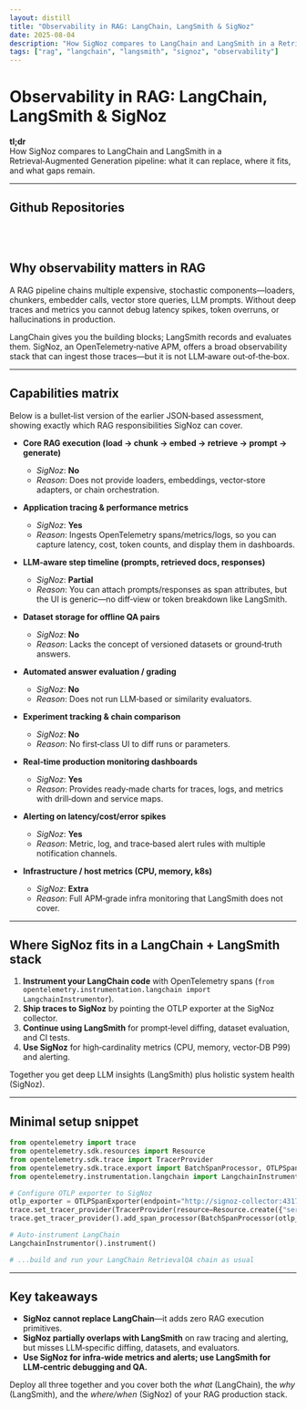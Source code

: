 ```yaml
---
layout: distill
title: "Observability in RAG: LangChain, LangSmith & SigNoz"
date: 2025-08-04
description: "How SigNoz compares to LangChain and LangSmith in a Retrieval‑Augmented Generation pipeline: what it can replace, where it fits, and what gaps remain."
tags: ["rag", "langchain", "langsmith", "signoz", "observability"]
---
```


<!-- filename: observability-in-rag-langchain-langsmith-signoz.md -->

# Observability in RAG: LangChain, LangSmith & SigNoz

**tl;dr**  
How SigNoz compares to LangChain and LangSmith in a Retrieval‑Augmented Generation pipeline: what it can replace, where it fits, and what gaps remain.

---

## Github Repositories

<div class="github-card" data-user="SigNoz" data-repo="signoz" data-width="400" data-theme="default"></div>
<script src="https://cdn.jsdelivr.net/github-cards/latest/widget.js"></script>
<br>
<div class="github-card" data-user="langchain-ai" data-repo="langchain" data-width="400" data-theme="default"></div>
<script src="https://cdn.jsdelivr.net/github-cards/latest/widget.js"></script>
<br>
<div class="github-card" data-user="langchain-ai" data-repo="langsmith-sdk" data-width="400" data-theme="default"></div>
<script src="https://cdn.jsdelivr.net/github-cards/latest/widget.js"></script>

## Why observability matters in RAG

A RAG pipeline chains multiple expensive, stochastic components—loaders, chunkers, embedder calls, vector store queries, LLM prompts. Without deep traces and metrics you cannot debug latency spikes, token overruns, or hallucinations in production.

LangChain gives you the building blocks; LangSmith records and evaluates them. SigNoz, an OpenTelemetry‑native APM, offers a broad observability stack that can ingest those traces—but it is not LLM‑aware out‑of‑the‑box.

---

## Capabilities matrix

Below is a bullet‑list version of the earlier JSON‑based assessment, showing exactly which RAG responsibilities SigNoz can cover.

- **Core RAG execution (load → chunk → embed → retrieve → prompt → generate)**

  - _SigNoz_: **No**
  - _Reason_: Does not provide loaders, embeddings, vector‑store adapters, or chain orchestration.

- **Application tracing & performance metrics**

  - _SigNoz_: **Yes**
  - _Reason_: Ingests OpenTelemetry spans/metrics/logs, so you can capture latency, cost, token counts, and display them in dashboards.

- **LLM‑aware step timeline (prompts, retrieved docs, responses)**

  - _SigNoz_: **Partial**
  - _Reason_: You can attach prompts/responses as span attributes, but the UI is generic—no diff‑view or token breakdown like LangSmith.

- **Dataset storage for offline QA pairs**

  - _SigNoz_: **No**
  - _Reason_: Lacks the concept of versioned datasets or ground‑truth answers.

- **Automated answer evaluation / grading**

  - _SigNoz_: **No**
  - _Reason_: Does not run LLM‑based or similarity evaluators.

- **Experiment tracking & chain comparison**

  - _SigNoz_: **No**
  - _Reason_: No first‑class UI to diff runs or parameters.

- **Real‑time production monitoring dashboards**

  - _SigNoz_: **Yes**
  - _Reason_: Provides ready‑made charts for traces, logs, and metrics with drill‑down and service maps.

- **Alerting on latency/cost/error spikes**

  - _SigNoz_: **Yes**
  - _Reason_: Metric, log, and trace‑based alert rules with multiple notification channels.

- **Infrastructure / host metrics (CPU, memory, k8s)**
  - _SigNoz_: **Extra**
  - _Reason_: Full APM‑grade infra monitoring that LangSmith does not cover.

---

## Where SigNoz fits in a LangChain + LangSmith stack

1. **Instrument your LangChain code** with OpenTelemetry spans (`from opentelemetry.instrumentation.langchain import LangchainInstrumentor`).
2. **Ship traces to SigNoz** by pointing the OTLP exporter at the SigNoz collector.
3. **Continue using LangSmith** for prompt‑level diffing, dataset evaluation, and CI tests.
4. **Use SigNoz** for high‑cardinality metrics (CPU, memory, vector‑DB P99) and alerting.

Together you get deep LLM insights (LangSmith) plus holistic system health (SigNoz).

---

## Minimal setup snippet

```python
from opentelemetry import trace
from opentelemetry.sdk.resources import Resource
from opentelemetry.sdk.trace import TracerProvider
from opentelemetry.sdk.trace.export import BatchSpanProcessor, OTLPSpanExporter
from opentelemetry.instrumentation.langchain import LangchainInstrumentor

# Configure OTLP exporter to SigNoz
otlp_exporter = OTLPSpanExporter(endpoint="http://signoz-collector:4317", insecure=True)
trace.set_tracer_provider(TracerProvider(resource=Resource.create({"service.name": "rag-service"})))
trace.get_tracer_provider().add_span_processor(BatchSpanProcessor(otlp_exporter))

# Auto‑instrument LangChain
LangchainInstrumentor().instrument()

# ...build and run your LangChain RetrievalQA chain as usual
```

---

## Key takeaways

- **SigNoz cannot replace LangChain**—it adds zero RAG execution primitives.
- **SigNoz partially overlaps with LangSmith** on raw tracing and alerting, but misses LLM‑specific diffing, datasets, and evaluators.
- **Use SigNoz for infra‑wide metrics and alerts; use LangSmith for LLM‑centric debugging and QA.**

Deploy all three together and you cover both the _what_ (LangChain), the _why_ (LangSmith), and the _where/when_ (SigNoz) of your RAG production stack.

